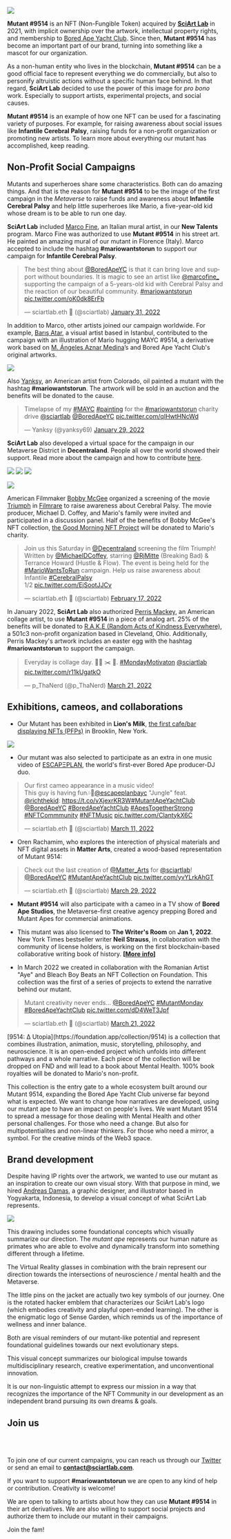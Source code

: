 
![](../images/mutant9514.png)

**Mutant #9514** is an NFT (Non-Fungible Token) acquired by [**SciArt Lab**](https://www.sciartlab.com/) in 2021, with implicit ownership over the artwork, intellectual property rights, and membership to [Bored Ape Yacht Club](https://boredapeyachtclub.com/). Since then, **Mutant #9514** has become an important part of our brand, turning into something like a mascot for our organization. 

As a non-human entity who lives in the blockchain, **Mutant #9514** can be a good official face to represent everything we do commercially, but also to personify altruistic actions without a specific human face behind. In that regard, **SciArt Lab** decided to use the power of this image for *pro bono* work. Especially to support artists, experimental projects, and social causes. 

**Mutant #9514** is an example of how one NFT can be used for a fascinating variety of purposes. For example, for raising awareness about social issues like **Infantile Cerebral Palsy**, raising funds for a non-profit organization or promoting new artists. To learn more about everything our mutant has accomplished, keep reading.



## Non-Profit Social Campaigns

Mutants and superheroes share some characteristics. Both can do amazing things. And that is the reason for **Mutant #9514** to be the image of the first campaign in the *Metaverse* to raise funds and awareness about **Infantile Cerebral Palsy** and help little superheroes like Mario, a five-year-old kid whose dream is to be able to run one day. 

**SciArt Lab** included [Marco Fine](https://www.instagram.com/p_ThaNerd/), an Italian mural artist, in our **New Talents** program. Marco Fine was authorized to use **Mutant #9514** in his street art. He painted an amazing mural of our mutant in Florence (Italy). Marco accepted to include the hashtag **#mariowantstorun** to support our campaign for **Infantile Cerebral Palsy**.

<div class="center">
<blockquote class="twitter-tweet"><p lang="en" dir="ltr">The best thing about <a href="https://twitter.com/BoredApeYC?ref_src=twsrc%5Etfw">@BoredApeYC</a> is that it can bring love and support without boundaries. It is magic to see an artist like <a href="https://twitter.com/marcofine_?ref_src=twsrc%5Etfw">@marcofine_</a> supporting the campaign of a 5-years-old kid with Cerebral Palsy and the reaction of our beautiful community. <a href="https://twitter.com/hashtag/mariowantstorun?src=hash&amp;ref_src=twsrc%5Etfw">#mariowantstorun</a> <a href="https://t.co/oK0dk8ErFb">pic.twitter.com/oK0dk8ErFb</a></p>&mdash; sciartlab.eth 🧪 (@sciartlab) <a href="https://twitter.com/sciartlab/status/1488202020360237065?ref_src=twsrc%5Etfw">January 31, 2022</a></blockquote> <script async src="https://platform.twitter.com/widgets.js" charset="utf-8"></script>
</div>

In addition to Marco, other artists joined our campaign worldwide. For example, [Barış Atar](@barisatar), a visual artist based in Istanbul, contributed to the campaign with an illustration of Mario hugging MAYC #9514, a derivative work based on [M. Ángeles Aznar Medina](https://mundoilustradoshop.com/)’s and Bored Ape Yacht Club's original artworks.

![](../images/mario/hug.png)

Also [Yanksy](https://twitter.com/@yanksy69), an American artist from Colorado, oil painted a mutant with the hashtag  **#mariowantstorun**. The artwork will be sold in an auction and the benefits will be donated to the cause.

<div class="center">
<blockquote class="twitter-tweet"><p lang="en" dir="ltr">Timelapse of my <a href="https://twitter.com/hashtag/MAYC?src=hash&amp;ref_src=twsrc%5Etfw">#MAYC</a> <a href="https://twitter.com/hashtag/painting?src=hash&amp;ref_src=twsrc%5Etfw">#painting</a> for the <a href="https://twitter.com/hashtag/mariowantstorun?src=hash&amp;ref_src=twsrc%5Etfw">#mariowantstorun</a> charity drive <a href="https://twitter.com/sciartlab?ref_src=twsrc%5Etfw">@sciartlab</a> <a href="https://twitter.com/BoredApeYC?ref_src=twsrc%5Etfw">@BoredApeYC</a> <a href="https://t.co/qIHwtHNcWd">pic.twitter.com/qIHwtHNcWd</a></p>&mdash; Yanksy (@yanksy69) <a href="https://twitter.com/yanksy69/status/1487548838109798402?ref_src=twsrc%5Etfw">January 29, 2022</a></blockquote> <script async src="https://platform.twitter.com/widgets.js" charset="utf-8"></script>
</div>

**SciArt Lab** also developed a virtual space for the campaign in our Metaverse District in **Decentraland**. People all over the world showed their support. Read more about the campaign and how to contribute [here](mario.md).

![](../images/mario/decentraland4.png) ![](../images/mario/mario2.png) ![](../images/mario/decentraland_.png) 


![](../images/mario/twitter.png)


American Filmmaker [Bobby McGee](https://www.imdb.com/name/nm2089870/) organized a screening of the movie [Triumph](https://www.imdb.com/title/tt3859466/?ref_=nm_flmg_act_6) in [Filmrare](http://filmrare.com) to raise awareness about Cerebral Palsy. The movie producer, Michael D. Coffey, and Mario's family were invited and participated in a discussion panel. Half of the benefits of Bobby McGee's NFT collection, [the Good Morning NFT Project](https://opensea.io/collection/good-morning-video-collection) will be donated to Mario's charity.


<div class="center">
<blockquote class="twitter-tweet"><p lang="en" dir="ltr">Join us this Saturday in <a href="https://twitter.com/decentraland?ref_src=twsrc%5Etfw">@Decentraland</a> screening the film Triumph! Written by <a href="https://twitter.com/MichaelDCoffey?ref_src=twsrc%5Etfw">@MichaelDCoffey</a>, starring <a href="https://twitter.com/RjMitte?ref_src=twsrc%5Etfw">@RjMitte</a> (Breaking Bad) &amp; Terrance Howard (Hustle &amp; Flow). The event is being held for the <a href="https://twitter.com/hashtag/MarioWantsToRun?src=hash&amp;ref_src=twsrc%5Etfw">#MarioWantsToRun</a> campaign. Help us raise awareness about Infantile <a href="https://twitter.com/hashtag/CerebralPalsy?src=hash&amp;ref_src=twsrc%5Etfw">#CerebralPalsy</a><br>1/2 <a href="https://t.co/EjSootJJCv">pic.twitter.com/EjSootJJCv</a></p>&mdash; sciartlab.eth 🧪 (@sciartlab) <a href="https://twitter.com/sciartlab/status/1494357771864748039?ref_src=twsrc%5Etfw">February 17, 2022</a></blockquote> <script async src="https://platform.twitter.com/widgets.js" charset="utf-8"></script>
</div>

In January 2022, **SciArt Lab** also authorized [Perris Mackey](https://www.instagram.com/p_ThaNerd/), an American collage artist, to use **Mutant #9514** in a piece of analog art. 25% of the benefits will be donated to [R.A.K.E (Random Acts of Kindness Everywhere)](http://www.rakenow.org/), a 501c3 non-profit organization based in Cleveland, Ohio. Additionally, Perris Mackey's artwork includes an easter egg with the hashtag **#mariowantstorun** to support the campaign.

<div class="center">
<blockquote class="twitter-tweet"><p lang="en" dir="ltr">Everyday is collage day. 🙌🏾 ✂️ 📄. <a href="https://twitter.com/hashtag/MondayMotivaton?src=hash&amp;ref_src=twsrc%5Etfw">#MondayMotivaton</a> <a href="https://twitter.com/sciartlab?ref_src=twsrc%5Etfw">@sciartlab</a> <a href="https://t.co/r11kUgatkO">pic.twitter.com/r11kUgatkO</a></p>&mdash; p_ThaNerd (@p_ThaNerd) <a href="https://twitter.com/p_ThaNerd/status/1505998559711305735?ref_src=twsrc%5Etfw">March 21, 2022</a></blockquote> <script async src="https://platform.twitter.com/widgets.js" charset="utf-8"></script>
</div>

## Exhibitions, cameos, and collaborations

* Our Mutant has been exhibited in **Lion's Milk**, [the first cafe/bar displaying NFTs (PFPs)](https://twitter.com/137pm/status/1489341125852860417) in Brooklin, New York. 


![](../images/mario/coffee.png) 


* Our mutant was also selected to participate as an extra in one music video of [ESCAPΞPLAN](https://twitter.com/escapeplanbayc), the world's first-ever Bored Ape producer-DJ duo.

<div class="center">
<blockquote class="twitter-tweet"><p lang="en" dir="ltr">Our first cameo appearance in a music video!<br>This guy is having fun🎶🎵<a href="https://twitter.com/escapeplanbayc?ref_src=twsrc%5Etfw">@escapeplanbayc</a> &quot;Jungle&quot; feat. <a href="https://twitter.com/richthekid?ref_src=twsrc%5Etfw">@richthekid</a>: <a href="https://t.co/vXjexrKR3W">https://t.co/vXjexrKR3W</a><a href="https://twitter.com/hashtag/MutantApeYachtClub?src=hash&amp;ref_src=twsrc%5Etfw">#MutantApeYachtClub</a> <a href="https://twitter.com/BoredApeYC?ref_src=twsrc%5Etfw">@BoredApeYC</a> <a href="https://twitter.com/hashtag/BoredApeYachtClub?src=hash&amp;ref_src=twsrc%5Etfw">#BoredApeYachtClub</a> <a href="https://twitter.com/hashtag/ApesTogetherStrong?src=hash&amp;ref_src=twsrc%5Etfw">#ApesTogetherStrong</a> <a href="https://twitter.com/hashtag/NFTCommmunity?src=hash&amp;ref_src=twsrc%5Etfw">#NFTCommmunity</a> <a href="https://twitter.com/hashtag/NFTMusic?src=hash&amp;ref_src=twsrc%5Etfw">#NFTMusic</a> <a href="https://t.co/ClantykX6C">pic.twitter.com/ClantykX6C</a></p>&mdash; sciartlab.eth 🧪 (@sciartlab) <a href="https://twitter.com/sciartlab/status/1502409438984118282?ref_src=twsrc%5Etfw">March 11, 2022</a></blockquote> <script async src="https://platform.twitter.com/widgets.js" charset="utf-8"></script>
</div>

* Oren Rachamim, who explores the interection of physical materials and NFT digital assets in **Matter Arts**, created a wood-based representation of Mutant 9514:

<div class="center">
<blockquote class="twitter-tweet"><p lang="en" dir="ltr">Check out the last creation of <a href="https://twitter.com/Matter_Arts?ref_src=twsrc%5Etfw">@Matter_Arts</a> for <a href="https://twitter.com/sciartlab?ref_src=twsrc%5Etfw">@sciartlab</a>! <a href="https://twitter.com/BoredApeYC?ref_src=twsrc%5Etfw">@BoredApeYC</a> <a href="https://twitter.com/hashtag/MutantApeYachtClub?src=hash&amp;ref_src=twsrc%5Etfw">#MutantApeYachtClub</a> <a href="https://t.co/yvYLrkAhGT">pic.twitter.com/yvYLrkAhGT</a></p>&mdash; sciartlab.eth 🧪 (@sciartlab) <a href="https://twitter.com/sciartlab/status/1508904817586065414?ref_src=twsrc%5Etfw">March 29, 2022</a></blockquote> <script async src="https://platform.twitter.com/widgets.js" charset="utf-8"></script>
</div>

* **Mutant #9514** will also participate with a cameo in a TV show of **Bored Ape Studios**, the Metaverse-first creative agency prepping Bored and Mutant Apes for commercial animations.

* This mutant was also licensed to **The Writer's Room** on **Jan 1, 2022**. New York Times bestseller writer **Neil Strauss**, in collaboration with the community of license holders, is working on the first blockchain-based collaborative writing book of history. **[[More info](https://www.jenkinsthevalet.com/press)]**


* In March 2022 we created in collaboration with the Romanian Artist "Aye" and Bleach Boy Beats an NFT Collection on Foundation. This collection was the first of a series of projects to extend the narrative behind our mutant. 

<div class="center"><blockquote class="twitter-tweet"><p lang="en" dir="ltr">Mutant creativity never ends... <a href="https://twitter.com/BoredApeYC?ref_src=twsrc%5Etfw">@BoredApeYC</a> <a href="https://twitter.com/hashtag/MutantMonday?src=hash&amp;ref_src=twsrc%5Etfw">#MutantMonday</a> <a href="https://twitter.com/hashtag/BoredApeYachtClub?src=hash&amp;ref_src=twsrc%5Etfw">#BoredApeYachtClub</a> <a href="https://t.co/dD4WeT3Jpf">pic.twitter.com/dD4WeT3Jpf</a></p>&mdash; sciartlab.eth 🧪 (@sciartlab) <a href="https://twitter.com/sciartlab/status/1506032493597802504?ref_src=twsrc%5Etfw">March 21, 2022</a></blockquote> <script async src="https://platform.twitter.com/widgets.js" charset="utf-8"></script></div>

<div class="quote">[9514: Δ Utopia](https://foundation.app/collection/9514) is a collection that combines illustration, animation, music, storytelling, philosophy, and neuroscience. It is an open-ended project which unfolds into different pathways and a whole narrative. Each piece of the collection will be dropped on FND and will lead to a book about Mental Health. 100% book royalties will be donated to Mario's non-profit. 

This collection is the entry gate to a whole ecosystem built around our Mutant 9514, expanding the Bored Ape Yacht Club universe far beyond what is expected. We want to change how narratives are developed, using our mutant ape to have an impact on people's lives. We want Mutant 9514 to spread a message for those dealing with Mental Health and other personal challenges. For those who need a change. But also for multipotentialites and non-linear thinkers. For those who need a mirror, a symbol. For the creative minds of the Web3 space.

</div>

## Brand development

Despite having IP rights over the artwork, we wanted to use our mutant as an inspiration to create our own visual story. With that purpose in mind, we hired [Andreas Damas](https://www.behance.net/andreasdamas), a graphic designer, and illustrator based in Yogyakarta, Indonesia, to develop a visual concept of what SciArt Lab represents.

![](../images/Evolution.jpeg)

This drawing includes some foundational concepts which visually summarize our direction. The *mutant ape* represents our human nature as primates who are able to evolve and dynamically transform into something different through a lifetime. 

The Virtual Reality glasses in combination with the brain represent our direction towards the intersections of neuroscience / mental health and the Metaverse. 

The little pins on the jacket are actually two key symbols of our journey. One is the rotated hacker emblem that characterizes our SciArt Lab's logo (which embodies creativity and playful open-ended learning). The other is the enigmatic logo of Sense Garden, which reminds us of the importance of wellness and inner balance. 

Both are visual reminders of our mutant-like potential and represent foundational guidelines towards our next evolutionary steps. 

This visual concept summarizes our biological impulse towards multidisciplinary research,  creative experimentation, and unconventional innovation.

It is our non-linguistic attempt to express our mission in a way that recognizes the importance of the NFT Community in our development as an independent brand pursuing its own dreams & goals.


## Join us

<br><br>

To join one of our current campaigns, you can reach us through our [Twitter](https://www.twitter.com/sciartlab) or send an email to **contact@sciartlab.com**.

If you want to support **#mariowantstorun** we are open to any kind of help or contribution. Creativity is welcome! 

We are open to talking to artists about how they can use **Mutant #9514** in their art derivatives. We are also willing to support social projects and authorize them to include our mutant in their campaigns.

Join the fam!